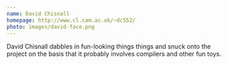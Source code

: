 ```yaml
---
name: David Chisnall
homepage: http://www.cl.cam.ac.uk/~dc552/
photo: images/david-face.png
---
```


David Chisnall dabbles in fun-looking things things and snuck onto the project on the basis that it probably involves compilers and other fun toys.
